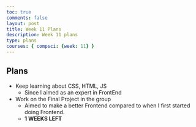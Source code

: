 ```yaml
---
toc: true
comments: false
layout: post
title: Week 11 Plans
description: Week 11 plans
type: plans
courses: { compsci: {week: 11} }
---
```


## Plans
- Keep learning about CSS, HTML, JS
    - Since I aimed as an expert in FrontEnd
- Work on the Final Project in the group
    - Aimed to make a better Frontend compared to when I first started doing Frontend.
    - **1 WEEKS LEFT**

